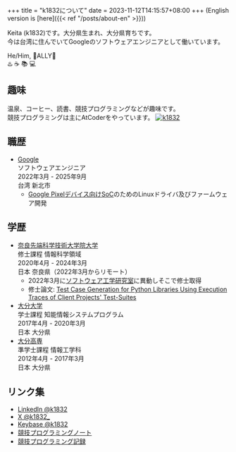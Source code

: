 +++
title = "k1832について"
date = 2023-11-12T14:15:57+08:00
+++
(English version is [here]({{< ref "/posts/about-en" >}}))

Keita (k1832)です。大分県生まれ、大分県育ちです。  
今は台湾に住んでいてGoogleのソフトウェアエンジニアとして働いています。  

He/Him, 🌈ALLY🌈  
♨️ ☕️ 📚 💻

## 趣味
温泉、コーヒー、読書、競技プログラミングなどが趣味です。  
競技プログラミングは主にAtCoderをやっています。
[![k1832](https://img.shields.io/endpoint?url=https%3A%2F%2Fatcoder-badges.now.sh%2Fapi%2Fatcoder%2Fjson%2Fk1832)](https://atcoder.jp/users/k1832)

## 職歴
- [Google](https://about.google/)  
ソフトウェアエンジニア  
2022年3月 - 2025年9月  
台湾 新北市  
  - [Google Pixelデバイス向けSoC](https://blog.google/intl/ja-jp/products/devices-services/tensor-g5-pixel-10/)のためのLinuxドライバ及びファームウェア開発

## 学歴
- [奈良先端科学技術大学院大学](http://www.naist.jp/)  
修士課程 情報科学領域  
2020年4月 - 2024年3月  
日本 奈良県（2022年3月からリモート）
  - 2022年3月に[ソフトウェア工学研究室](https://naist-se.github.io/)に異動しそこで修士取得
  - 修士論文: [Test Case Generation for Python Libraries Using Execution Traces of Client Projects' Test-Suites](https://library.naist.jp/opac/en/volume/257096)
- [大分大学](https://www.oita-u.ac.jp/)  
学士課程 知能情報システムプログラム  
2017年4月 - 2020年3月  
日本 大分県
- [大分高専](https://www.oita-ct.ac.jp/)  
準学士課程 情報工学科  
2012年4月 - 2017年3月  
日本 大分県

## リンク集
- [LinkedIn @k1832](https://www.linkedin.com/in/k1832/)
- [X @k1832_](https://x.com/k1832_)
- [Keybase @k1832](https://keybase.io/k1832)
- [競技プログラミングノート](https://k1832.notion.site/PROGRAMMING-NOTES-200d3023d7024986b1478a707a2bc937)
- [競技プログラミング記録](https://docs.google.com/spreadsheets/d/1jNxP8s1AfC-zTiQ0d2iw7vdZQeODXDXKKpzWAsFK1lg/edit?usp=sharing)
